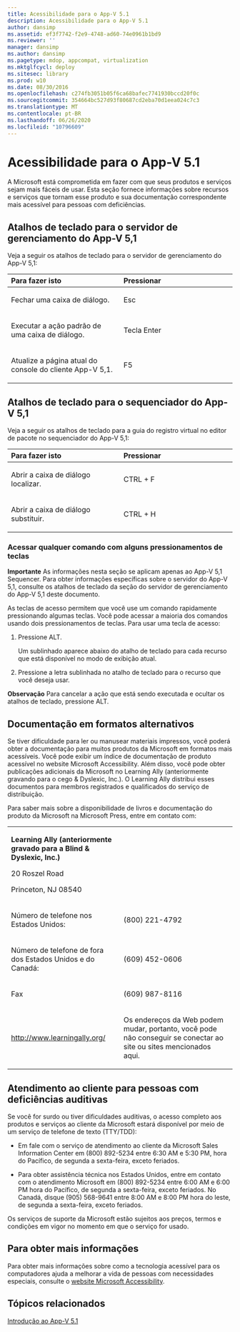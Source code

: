 ```yaml
---
title: Acessibilidade para o App-V 5.1
description: Acessibilidade para o App-V 5.1
author: dansimp
ms.assetid: ef3f7742-f2e9-4748-ad60-74e0961b1bd9
ms.reviewer: ''
manager: dansimp
ms.author: dansimp
ms.pagetype: mdop, appcompat, virtualization
ms.mktglfcycl: deploy
ms.sitesec: library
ms.prod: w10
ms.date: 08/30/2016
ms.openlocfilehash: c274fb3051b05f6ca68bafec7741930bccd20f0c
ms.sourcegitcommit: 354664bc527d93f80687cd2eba70d1eea024c7c3
ms.translationtype: MT
ms.contentlocale: pt-BR
ms.lasthandoff: 06/26/2020
ms.locfileid: "10796609"
---
```

# Acessibilidade para o App-V 5.1


A Microsoft está comprometida em fazer com que seus produtos e serviços sejam mais fáceis de usar. Esta seção fornece informações sobre recursos e serviços que tornam esse produto e sua documentação correspondente mais acessível para pessoas com deficiências.

## Atalhos de teclado para o servidor de gerenciamento do App-V 5,1


Veja a seguir os atalhos de teclado para o servidor de gerenciamento do App-V 5,1:

<table>
<colgroup>
<col width="50%" />
<col width="50%" />
</colgroup>
<thead>
<tr class="header">
<th align="left">Para fazer isto</th>
<th align="left">Pressionar</th>
</tr>
</thead>
<tbody>
<tr class="odd">
<td align="left"><p>Fechar uma caixa de diálogo.</p></td>
<td align="left"><p>Esc</p></td>
</tr>
<tr class="even">
<td align="left"><p>Executar a ação padrão de uma caixa de diálogo.</p></td>
<td align="left"><p>Tecla Enter</p></td>
</tr>
<tr class="odd">
<td align="left"><p>Atualize a página atual do console do cliente App-V 5,1.</p></td>
<td align="left"><p>F5</p></td>
</tr>
</tbody>
</table>

 

## Atalhos de teclado para o sequenciador do App-V 5,1


Veja a seguir os atalhos de teclado para a guia do registro virtual no editor de pacote no sequenciador do App-V 5,1:

<table>
<colgroup>
<col width="50%" />
<col width="50%" />
</colgroup>
<thead>
<tr class="header">
<th align="left">Para fazer isto</th>
<th align="left">Pressionar</th>
</tr>
</thead>
<tbody>
<tr class="odd">
<td align="left"><p>Abrir a caixa de diálogo localizar.</p></td>
<td align="left"><p>CTRL + F</p></td>
</tr>
<tr class="even">
<td align="left"><p>Abrir a caixa de diálogo substituir.</p></td>
<td align="left"><p>CTRL + H</p></td>
</tr>
</tbody>
</table>

 

### Acessar qualquer comando com alguns pressionamentos de teclas

**Importante**  As informações nesta seção se aplicam apenas ao App-V 5,1 Sequencer. Para obter informações específicas sobre o servidor do App-V 5,1, consulte os atalhos de teclado da seção do servidor de gerenciamento do App-V 5,1 deste documento.

 

As teclas de acesso permitem que você use um comando rapidamente pressionando algumas teclas. Você pode acessar a maioria dos comandos usando dois pressionamentos de teclas. Para usar uma tecla de acesso:

1.  Pressione ALT.

    Um sublinhado aparece abaixo do atalho de teclado para cada recurso que está disponível no modo de exibição atual.

2.  Pressione a letra sublinhada no atalho de teclado para o recurso que você deseja usar.

**Observação**  Para cancelar a ação que está sendo executada e ocultar os atalhos de teclado, pressione ALT.

 

## Documentação em formatos alternativos


Se tiver dificuldade para ler ou manusear materiais impressos, você poderá obter a documentação para muitos produtos da Microsoft em formatos mais acessíveis. Você pode exibir um índice de documentação de produto acessível no website Microsoft Accessibility. Além disso, você pode obter publicações adicionais da Microsoft no Learning Ally (anteriormente gravando para o cego & Dyslexic, Inc.). O Learning Ally distribui esses documentos para membros registrados e qualificados do serviço de distribuição.

Para saber mais sobre a disponibilidade de livros e documentação do produto da Microsoft na Microsoft Press, entre em contato com:

<table>
<colgroup>
<col width="50%" />
<col width="50%" />
</colgroup>
<tbody>
<tr class="odd">
<td align="left"><p><strong>Learning Ally (anteriormente gravado para a Blind &amp; Dyslexic, Inc.)</strong></p>
<p>20 Roszel Road</p>
<p>Princeton, NJ 08540</p></td>
<td align="left"><p></p></td>
</tr>
<tr class="even">
<td align="left"><p>Número de telefone nos Estados Unidos:</p></td>
<td align="left"><p>(800) 221-4792</p></td>
</tr>
<tr class="odd">
<td align="left"><p>Número de telefone de fora dos Estados Unidos e do Canadá:</p></td>
<td align="left"><p>(609) 452-0606</p></td>
</tr>
<tr class="even">
<td align="left"><p>Fax</p></td>
<td align="left"><p>(609) 987-8116</p></td>
</tr>
<tr class="odd">
<td align="left"><p><a href="https://go.microsoft.com/fwlink/?linkid=239" data-raw-source="[http://www.learningally.org/](https://go.microsoft.com/fwlink/?linkid=239)">http://www.learningally.org/</a></p></td>
<td align="left"><p>Os endereços da Web podem mudar, portanto, você pode não conseguir se conectar ao site ou sites mencionados aqui.</p></td>
</tr>
</tbody>
</table>

 

## Atendimento ao cliente para pessoas com deficiências auditivas


Se você for surdo ou tiver dificuldades auditivas, o acesso completo aos produtos e serviços ao cliente da Microsoft estará disponível por meio de um serviço de telefone de texto (TTY/TDD):

-   Em fale com o serviço de atendimento ao cliente da Microsoft Sales Information Center em (800) 892-5234 entre 6:30 AM e 5:30 PM, hora do Pacífico, de segunda a sexta-feira, exceto feriados.

-   Para obter assistência técnica nos Estados Unidos, entre em contato com o atendimento Microsoft em (800) 892-5234 entre 6:00 AM e 6:00 PM hora do Pacífico, de segunda a sexta-feira, exceto feriados. No Canadá, disque (905) 568-9641 entre 8:00 AM e 8:00 PM hora do leste, de segunda a sexta-feira, exceto feriados.

Os serviços de suporte da Microsoft estão sujeitos aos preços, termos e condições em vigor no momento em que o serviço for usado.

## Para obter mais informações


Para obter mais informações sobre como a tecnologia acessível para os computadores ajuda a melhorar a vida de pessoas com necessidades especiais, consulte o [website Microsoft Accessibility](https://go.microsoft.com/fwlink/?linkid=8431).

## Tópicos relacionados


[Introdução ao App-V 5.1](getting-started-with-app-v-51.md)

 

 





